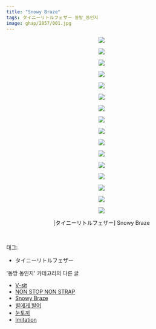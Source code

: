 ```yaml
---
title: "Snowy Braze"
tags: タイニーリトルフェザー 동방_동인지
image: ghap/2857/001.jpg
---
```

<div class="article">
<p style="text-align: center; clear: none; float: none;"><img src="{{ site.nasurl }}/ghap/2857/001.jpg"/></p>
<p style="text-align: center; clear: none; float: none;"><img src="{{ site.nasurl }}/ghap/2857/002.jpg"/></p>
<p style="text-align: center; clear: none; float: none;"><img src="{{ site.nasurl }}/ghap/2857/003.jpg"/></p>
<p style="text-align: center; clear: none; float: none;"><img src="{{ site.nasurl }}/ghap/2857/004.jpg"/></p>
<p style="text-align: center; clear: none; float: none;"><img src="{{ site.nasurl }}/ghap/2857/005.jpg"/></p>
<p style="text-align: center; clear: none; float: none;"><img src="{{ site.nasurl }}/ghap/2857/006.jpg"/></p>
<p style="text-align: center; clear: none; float: none;"><img src="{{ site.nasurl }}/ghap/2857/007.jpg"/></p>
<p style="text-align: center; clear: none; float: none;"><img src="{{ site.nasurl }}/ghap/2857/008.jpg"/></p>
<p style="text-align: center; clear: none; float: none;"><img src="{{ site.nasurl }}/ghap/2857/009.jpg"/></p>
<p style="text-align: center; clear: none; float: none;"><img src="{{ site.nasurl }}/ghap/2857/010.jpg"/></p>
<p style="text-align: center; clear: none; float: none;"><img src="{{ site.nasurl }}/ghap/2857/011.jpg"/></p>
<p style="text-align: center; clear: none; float: none;"><img src="{{ site.nasurl }}/ghap/2857/012.jpg"/></p>
<p style="text-align: center; clear: none; float: none;"><img src="{{ site.nasurl }}/ghap/2857/013.jpg"/></p>
<p style="text-align: center; clear: none; float: none;"><img src="{{ site.nasurl }}/ghap/2857/014.jpg"/></p>
<p style="text-align: center; clear: none; float: none;"><img src="{{ site.nasurl }}/ghap/2857/015.jpg"/></p>
<p style="text-align: center; clear: none; float: none;"><img src="{{ site.nasurl }}/ghap/2857/016.jpg"/></p>
<p style="text-align: center; clear: none; float: none;">[タイニーリトルフェザー] Snowy Braze</p>
<p><br/></p>
</div><div class="tagTrail">
<p>태그: </p>
<ul>
<li>タイニーリトルフェザー</li>
</ul>
</div><div class="another">
<p>'동방 동인지' 카테고리의 다른 글</p>
<ul>
<li><a href="/2016-12-07-ghap_2860">V-sit</a></li>
<li><a href="/2016-12-07-ghap_2859">NON STOP NON STRAP</a></li>
<li><a href="/2016-12-07-ghap_2857">Snowy Braze</a></li>
<li><a href="/2016-12-07-ghap_2856">별에게 빌어</a></li>
<li><a href="/2016-12-07-ghap_2855">눈토끼</a></li>
<li><a href="/2016-12-07-ghap_2854">Imitation</a></li>
</ul>
</div><div class="cb_module cb_fluid">
<div class="cb_wrt cb_profile">
</div><!-- commentList close -->
</div>